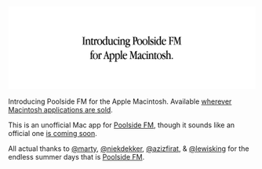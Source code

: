 ![Introducing Poolside FM for the Apple Macintosh](readme-image.png)

Introducing Poolside FM for the Apple Macintosh. Available [wherever Macintosh applications are sold]().

This is an unofficial Mac app for [Poolside FM](https://poolside.fm), though it sounds like an official one [is coming soon](https://twitter.com/marty/status/1173273097237086210).

All actual thanks to [@marty](https://twitter.com/marty), [@niekdekker](https://twitter.com/niekdekker), [@azizfirat](https://twitter.com/azizfirat), & [@lewisking](https://twitter.com/lewisking) for the endless summer days that is [Poolside FM](https://twitter.com/poolsideFM).
